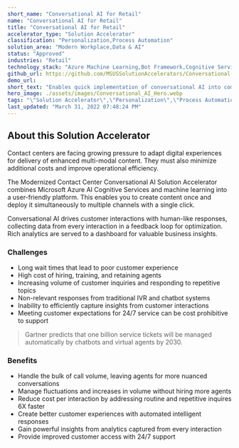 ```yaml
---
short_name: "Conversational AI for Retail"
name: "Conversational AI for Retail"
title: "Conversational AI for Retail"
accelerator_type: "Solution Accelerator"
classification: "Personalization,Process Automation"
solution_area: "Modern Workplace,Data & AI"
status: "Approved"
industries: "Retail"
technology_stack: "Azure Machine Learning,Bot Framework,Cognitive Services"
github_url: https://github.com/MSUSSolutionAccelerators/Conversational-AI-Solution-Accelerator
demo_url: 
short_text: "Enables quick implementation of conversational AI into communication channels like chatbots, consumer voice assistants, and as an augmentation layer within existing IVR system."
hero_image: ./assets/images/Conversational_AI_Hero.webp
tags: "\"Solution Accelerator\",\"Personalization\",\"Process Automation\",\"Retail\",\"Azure Machine Learning\",\"Bot Framework\",\"Cognitive Services\""
last_updated: "March 31, 2022 07:48:24 PM"
---
```

## About this Solution Accelerator

Contact centers are facing growing pressure to adapt digital experiences for delivery of enhanced multi-modal content. They must also minimize additional costs and improve operational efficiency.

The Modernized Contact Center Conversational AI Solution Accelerator combines Microsoft Azure AI Cognitive Services and machine learning into a user-friendly platform. This enables you to create content once and deploy it simultaneously to multiple channels with a single click.

Conversational AI drives customer interactions with human-like responses, collecting data from every interaction in a feedback loop for optimization. Rich analytics are served to a dashboard for valuable business insights.

### Challenges

* Long wait times that lead to poor customer experience
* High cost of hiring, training, and retaining agents
* Increasing volume of customer inquiries and responding to repetitive topics
* Non-relevant responses from traditional IVR and chatbot systems
* Inability to efficiently capture insights from customer interactions
* Meeting customer expectations for 24/7 service can be cost prohibitive to support

> Gartner predicts that one billion service tickets will be managed automatically by chatbots and virtual agents by 2030.

### Benefits

* Handle the bulk of call volume, leaving agents for more nuanced conversations
* Manage fluctuations and increases in  volume without hiring more agents
* Reduce cost per interaction by addressing routine and repetitive inquires 6X faster
* Create better customer experiences with automated intelligent responses
* Gain powerful insights from analytics captured from every interaction
* Provide improved customer access with 24/7 support
